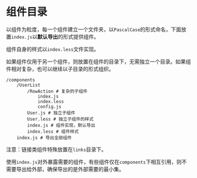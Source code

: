 # 组件目录

以组件为粒度，每一个组件建立一个文件夹，以`PascalCase`的形式命名，下面放置`index.js`以**默认导出**的形式提供组件。

组件自身的样式以`index.less`文件实现。

如果组件仅用于另一个组件，则放置在组件的目录下，无需独立一个目录。如果组件相对复杂，也可以继续以子目录的形式组织。

```
/components
    /UserList
        /RowAction # 复杂的子组件
            index.js
            index.less
            config.js
        User.js # 独立子组件
        User.less # 独立子组件的样式
        index.js # 组件实现，默认导出
        index.less # 组件样式
    index.js # 导出全部组件
```

注意：链接类组件特殊放置在`links`目录下。

使用`index.js`对外暴露需要的组件，有些组件仅在`components`下相互引用，则不需要导出给外部，确保导出的是外部需要的最小集。
